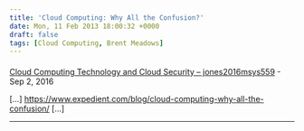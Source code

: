 ```yaml
---
title: 'Cloud Computing: Why All the Confusion?'
date: Mon, 11 Feb 2013 18:00:32 +0000
draft: false
tags: [Cloud Computing, Brent Meadows]
---
```



#### 
[Cloud Computing Technology and Cloud Security &#8211; jones2016msys559](https://jones2016msys559.wordpress.com/2016/09/06/cloud-computing-technology-and-cloud-security/ "") - <time datetime="2016-09-06 20:30:05">Sep 2, 2016</time>

\[…\] https://www.expedient.com/blog/cloud-computing-why-all-the-confusion/ \[…\]
<hr />
